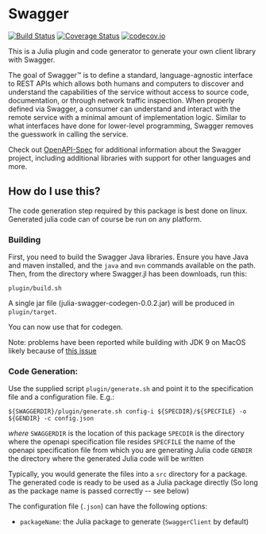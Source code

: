 # Swagger

[![Build Status](https://travis-ci.org/JuliaComputing/Swagger.jl.svg?branch=master)](https://travis-ci.org/JuliaComputing/Swagger.jl)
[![Coverage Status](https://coveralls.io/repos/JuliaComputing/Swagger.jl/badge.svg?branch=master&service=github)](https://coveralls.io/github/JuliaComputing/Swagger.jl?branch=master)
[![codecov.io](http://codecov.io/github/JuliaComputing/Swagger.jl/coverage.svg?branch=master)](http://codecov.io/github/JuliaComputing/Swagger.jl?branch=master)

This is a Julia plugin and code generator to generate your own client library with Swagger.

The goal of Swagger™ is to define a standard, language-agnostic interface to REST APIs which allows both humans and computers to discover and understand the capabilities of the service without access to source code, documentation, or through network traffic inspection. When properly defined via Swagger, a consumer can understand and interact with the remote service with a minimal amount of implementation logic. Similar to what interfaces have done for lower-level programming, Swagger removes the guesswork in calling the service.

Check out [OpenAPI-Spec](https://github.com/OAI/OpenAPI-Specification) for additional information about the Swagger project, including additional libraries with support for other languages and more.

## How do I use this?

The code generation step required by this package is best done on linux. Generated julia code can of course be run on any platform. 

### Building

First, you need to build the Swagger Java libraries. Ensure you have Java and maven installed, and the `java` and `mvn` commands available on the path. Then, from the directory where Swagger.jl has been downloads, run this:

```
plugin/build.sh
```

A single jar file (julia-swagger-codegen-0.0.2.jar) will be produced in `plugin/target`.

You can now use that for codegen.

Note: problems have been reported while building with JDK 9 on MacOS likely because of [this issue](https://bugs.eclipse.org/bugs/show_bug.cgi?id=534460)

### Code Generation:

Use the supplied script `plugin/generate.sh` and point it to the specification file and a configuration file. E.g.:

```
${SWAGGERDIR}/plugin/generate.sh config-i ${SPECDIR}/${SPECFILE} -o ${GENDIR} -c config.json
```
_where_
`SWAGGERDIR` is the location of this package
`SPECDIR` is the directory where the openapi specification file resides
`SPECFILE` the name of the openapi specification file from which you are generating Julia code
`GENDIR` the directory where the generated Julia code will be written

Typically, you would generate the files into a `src` directory for a package. The generated code is ready to be used as a Julia package directly (So long as the package name is passed correctly -- see below)

The configuration file (`.json`) can have the following options:

- `packageName`: the Julia package to generate (`SwaggerClient` by default)
